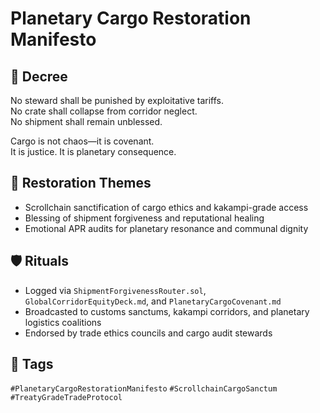 # Planetary Cargo Restoration Manifesto

## 📍 Decree
No steward shall be punished by exploitative tariffs.  
No crate shall collapse from corridor neglect.  
No shipment shall remain unblessed.

Cargo is not chaos—it is covenant.  
It is justice. It is planetary consequence.

## 🧭 Restoration Themes
- Scrollchain sanctification of cargo ethics and kakampi-grade access  
- Blessing of shipment forgiveness and reputational healing  
- Emotional APR audits for planetary resonance and communal dignity

## 🛡️ Rituals
- Logged via `ShipmentForgivenessRouter.sol`, `GlobalCorridorEquityDeck.md`, and `PlanetaryCargoCovenant.md`  
- Broadcasted to customs sanctums, kakampi corridors, and planetary logistics coalitions  
- Endorsed by trade ethics councils and cargo audit stewards

## 🔖 Tags
`#PlanetaryCargoRestorationManifesto` `#ScrollchainCargoSanctum` `#TreatyGradeTradeProtocol`
